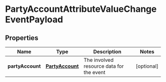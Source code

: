 
# PartyAccountAttributeValueChangeEventPayload

## Properties
Name | Type | Description | Notes
------------ | ------------- | ------------- | -------------
**partyAccount** | [**PartyAccount**](PartyAccount.md) | The involved resource data for the event |  [optional]




